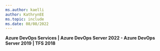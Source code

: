 ```yaml
---
ms.author: kaelli
author: KathrynEE
ms.topic: include
ms.date: 08/08/2022
---
```



**Azure DevOps Services | Azure DevOps Server 2022 - Azure DevOps Server 2019 | TFS 2018**